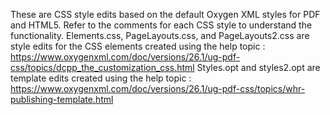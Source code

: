 These are CSS style edits based on the default Oxygen XML styles for PDF and HTML5.
Refer to the comments for each CSS style to understand the functionality.
Elements.css, PageLayouts.css, and PageLayouts2.css are style edits for the CSS elements created using the help topic : https://www.oxygenxml.com/doc/versions/26.1/ug-pdf-css/topics/dcpp_the_customization_css.html
Styles.opt and styles2.opt are template edits created using the help topic : https://www.oxygenxml.com/doc/versions/26.1/ug-pdf-css/topics/whr-publishing-template.html
